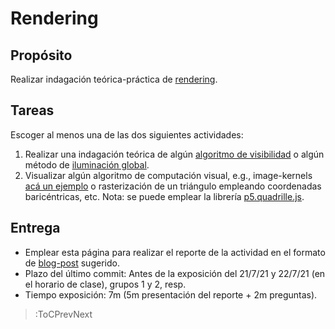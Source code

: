 # Rendering

## Propósito

Realizar indagación teórica-práctica de [rendering](https://visualcomputing.github.io/Rendering).

## Tareas

Escoger al menos una de las dos siguientes actividades:

1. Realizar una indagación teórica de algún [algoritmo de visibilidad](https://en.wikipedia.org/wiki/Hidden-surface_determination) o algún método de [iluminación global](https://en.wikipedia.org/wiki/Global_illumination#List_of_methods).
2. Visualizar algún algoritmo de computación visual, e.g., image-kernels [acá un ejemplo](https://setosa.io/ev/image-kernels/) o rasterización de un triángulo empleando coordenadas baricéntricas, etc. Nota: se puede emplear la librería [p5.quadrille.js](https://objetos.github.io/p5.quadrille.js/).

## Entrega

* Emplear esta página para realizar el reporte de la actividad en el formato de [blog-post](/#grading) sugerido.
* Plazo del último commit: Antes de la exposición del 21/7/21 y 22/7/21 (en el horario de clase), grupos 1 y 2, resp.
* Tiempo exposición: 7m (5m presentación del reporte + 2m preguntas).

> :ToCPrevNext
